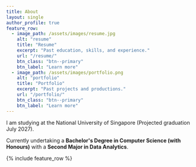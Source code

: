 ```yaml
---
title: About
layout: single
author_profile: true
feature_row:
  - image_path: /assets/images/resume.jpg
    alt: "resume"
    title: "Resume"
    excerpt: "Past education, skills, and experience."
    url: "/resume/"
    btn_class: "btn--primary"
    btn_label: "Learn more"
  - image_path: /assets/images/portfolio.png
    alt: "portfolio"
    title: "Portfolio"
    excerpt: "Past projects and productions."
    url: "/portfolio/"
    btn_class: "btn--primary"
    btn_label: "Learn more"
---
```


I am studying at the National University of Singapore (Projected graduation July 2027).        
  
Currently undertaking a **Bachelor's Degree in Computer Science (with Honours)** with a **Second Major in Data Analytics**. 

{% include feature_row %}

